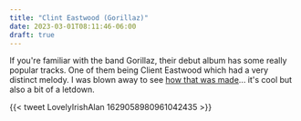 ```yaml
---
title: "Clint Eastwood (Gorillaz)"
date: 2023-03-01T08:11:46-06:00
draft: true
---
```


If you're familiar with the band Gorillaz, their debut album has some really popular tracks. One of them being Client Eastwood which had a very distinct melody. I was blown away to see [how that was made](https://twitter.com/LovelyIrishAlan/status/1629058980961042435?t=ThdrxEioizMcj1EdVuMQUw&s=09)... it's cool but also a bit of a letdown.

{{< tweet LovelyIrishAlan 1629058980961042435 >}}
